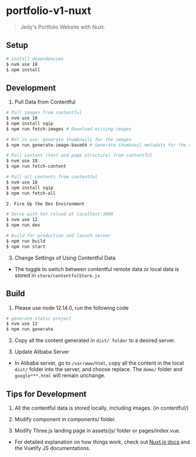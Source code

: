 # portfolio-v1-nuxt

> Jedy's Portfolio Website with Nuxt.

## Setup

```bash
# install dependencies
$ nvm use 18
$ npm install
```
## Development

1. Pull Data from Contentful

```bash
# Pull images from contentful
$ nvm use 18
$ npm install sqip
$ npm run fetch-images # Download missing images

# Not in use: generate thumbnails for the images
$ npm run generate-image-base64 # Generate thumbnail metadata for the missing images

# Pull content (text and page structure) from contentful
$ nvm use 18
$ npm run fetch-content

# Pull all contents from contentful
$ nvm use 18
$ npm install sqip
$ npm run fetch-all

2. Fire Up the Dev Environment

# Serve with hot reload at localhost:3000
$ nvm use 12
$ npm run dev

# build for production and launch server
$ npm run build
$ npm run start
```

3. Change Settings of Using Contentful Data
- The toggle to switch between contentful remote data or local data is stored in `store/contentfulStore.js`

## Build

1. Please use node 12.14.0, run the following code
```bash
# generate static project
$ nvm use 12
$ npm run generate
```
2. Copy all the content generated in `dist/ folder` to a desired server.

3. Update Alibaba Server
- In Alibaba server, go to `/var/www/html`, copy all the content in the local `dist/` folder into the server, and choose replace. The `demo/` folder and `google***.html` will remain unchange.


## Tips for Development

1. All the contentful data is stored locally, including images. (in contentful/)

2. Modify component in components/ folder.

3. Modify Three.js landing page in assets/js/ folder or pages/index.vue.

- For detailed explanation on how things work, check out [Nuxt.js docs](https://nuxtjs.org) and the Vuetify JS documentations.
